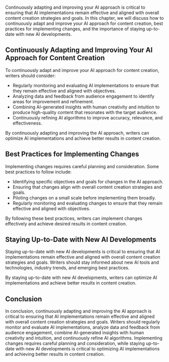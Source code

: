 
Continuously adapting and improving your AI approach is critical to ensuring that AI implementations remain effective and aligned with overall content creation strategies and goals. In this chapter, we will discuss how to continuously adapt and improve your AI approach for content creation, best practices for implementing changes, and the importance of staying up-to-date with new AI developments.

Continuously Adapting and Improving Your AI Approach for Content Creation
-------------------------------------------------------------------------

To continuously adapt and improve your AI approach for content creation, writers should consider:

* Regularly monitoring and evaluating AI implementations to ensure that they remain effective and aligned with objectives.
* Analyzing data and feedback from audience engagement to identify areas for improvement and refinement.
* Combining AI-generated insights with human creativity and intuition to produce high-quality content that resonates with the target audience.
* Continuously refining AI algorithms to improve accuracy, relevance, and effectiveness.

By continuously adapting and improving the AI approach, writers can optimize AI implementations and achieve better results in content creation.

Best Practices for Implementing Changes
---------------------------------------

Implementing changes requires careful planning and consideration. Some best practices to follow include:

* Identifying specific objectives and goals for changes in the AI approach.
* Ensuring that changes align with overall content creation strategies and goals.
* Piloting changes on a small scale before implementing them broadly.
* Regularly monitoring and evaluating changes to ensure that they remain effective and aligned with objectives.

By following these best practices, writers can implement changes effectively and achieve desired results in content creation.

Staying Up-to-Date with New AI Developments
-------------------------------------------

Staying up-to-date with new AI developments is critical to ensuring that AI implementations remain effective and aligned with overall content creation strategies and goals. Writers should stay informed about new AI tools and technologies, industry trends, and emerging best practices.

By staying up-to-date with new AI developments, writers can optimize AI implementations and achieve better results in content creation.

Conclusion
----------

In conclusion, continuously adapting and improving the AI approach is critical to ensuring that AI implementations remain effective and aligned with overall content creation strategies and goals. Writers should regularly monitor and evaluate AI implementations, analyze data and feedback from audience engagement, combine AI-generated insights with human creativity and intuition, and continuously refine AI algorithms. Implementing changes requires careful planning and consideration, while staying up-to-date with new AI developments is critical to optimizing AI implementations and achieving better results in content creation.

